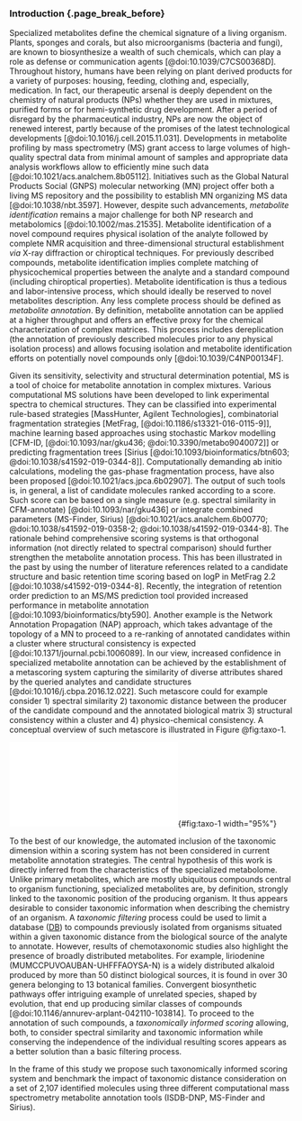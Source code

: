 ### Introduction {.page_break_before}

Specialized metabolites define the chemical signature of a living organism.
Plants, sponges and corals, but also microorganisms (bacteria and fungi), are known to biosynthesize a wealth of such chemicals, which can play a role as defense or communication agents [@doi:10.1039/C7CS00368D].
Throughout history, humans have been relying on plant derived products for a variety of purposes: housing, feeding, clothing and, especially, medication.
In fact, our therapeutic arsenal is deeply dependent on the chemistry of natural products (NPs) whether they are used in mixtures, purified forms or for hemi-synthetic drug development.
After a period of disregard by the pharmaceutical industry, NPs are now the object of renewed interest, partly because of the promises of the latest technological developments [@doi:10.1016/j.cell.2015.11.031].
Developments in metabolite profiling by mass spectrometry (MS) grant access to large volumes of high-quality spectral data from minimal amount of samples and appropriate data analysis workflows allow to efficiently mine such data [@doi:10.1021/acs.analchem.8b05112].
Initiatives such as the Global Natural Products Social (GNPS) molecular networking (MN) project offer both a living MS repository and the possibility to establish MN organizing MS data [@doi:10.1038/nbt.3597].
However, despite such advancements, *metabolite identification* remains a major challenge for both NP research and metabolomics [@doi:10.1002/mas.21535].
Metabolite identification of a novel compound requires physical isolation of the analyte followed by complete NMR acquisition and three-dimensional structural establishment *via* X-ray diffraction or chiroptical techniques.
For previously described compounds, metabolite identification implies complete matching of physicochemical properties between the analyte and a standard compound (including chiroptical properties).
Metabolite identification is thus a tedious and labor-intensive process, which should ideally be reserved to novel metabolites description. Any less complete process should be defined as *metabolite annotation*.
By definition, metabolite annotation can be applied at a higher throughput and offers an effective proxy for the chemical characterization of complex matrices.
This process includes dereplication (the annotation of previously described molecules prior to any physical isolation process) and allows focusing isolation and metabolite identification efforts on potentially novel compounds only [@doi:10.1039/C4NP00134F].


Given its sensitivity, selectivity and structural determination potential, MS is a tool of choice for metabolite annotation in complex mixtures.
Various computational MS solutions have been developed to link experimental spectra to chemical structures. They can be classified into experimental rule-based strategies [MassHunter, Agilent Technologies], combinatorial fragmentation strategies [MetFrag, [@doi:10.1186/s13321-016-0115-9]], machine learning based approaches using stochastic Markov modelling [CFM-ID, [@doi:10.1093/nar/gku436; @doi:10.3390/metabo9040072]] or predicting fragmentation trees [Sirius [@doi:10.1093/bioinformatics/btn603; @doi:10.1038/s41592-019-0344-8]].
Computationally demanding ab initio calculations, modeling the gas-phase fragmentation process, have also been proposed [@doi:10.1021/acs.jpca.6b02907].
The output of such tools is, in general, a list of candidate molecules ranked according to a score.
Such score can be based on a single measure (e.g. spectral similarity in CFM-annotate) [@doi:10.1093/nar/gku436] or integrate combined parameters (MS-Finder, Sirius) [@doi:10.1021/acs.analchem.6b00770; @doi:10.1038/s41592-019-0358-2; @doi:10.1038/s41592-019-0344-8].
The rationale behind comprehensive scoring systems is that orthogonal information (not directly related to spectral comparison) should further strengthen the metabolite annotation process.
This has been illustrated in the past by using the number of literature references related to a candidate structure and basic retention time scoring based on logP in MetFrag 2.2 [@doi:10.1038/s41592-019-0344-8].
Recently, the integration of retention order prediction to an MS/MS prediction tool provided increased performance in metabolite annotation [@doi:10.1093/bioinformatics/bty590].
Another example is the Network Annotation Propagation (NAP) approach, which takes advantage of the topology of a MN to proceed to a re-ranking of annotated candidates within a cluster where structural consistency is expected [@doi:10.1371/journal.pcbi.1006089].
In our view, increased confidence in specialized metabolite annotation can be achieved by the establishment of a metascoring system capturing the similarity of diverse attributes shared by the queried analytes and candidate structures [@doi:10.1016/j.cbpa.2016.12.022].
Such metascore could for example consider 1) spectral similarity 2) taxonomic distance between the producer of the candidate compound and the annotated biological matrix 3) structural consistency within a cluster and 4) physico-chemical consistency.
A conceptual overview of such metascore is illustrated in Figure @fig:taxo-1.

![Conceptual overview of a possible metascoring system for specialized metabolite annotation incorporating 1) spectral similarity or fingerprint similarity 2) taxonomic distance between the biological source of the queried spectra and candidate annotations 3) structural consistency within a cluster (see [@doi:10.1371/journal.pcbi.1006089]) and 4) physico-chemical consistency (see [@doi:10.1186/s13321-016-0115-9; @doi:10.1093/bioinformatics/bty590]). A factor (wn) should allow to attribute relative weight to individual scores and modulate their contribution to the overall score.](images/taxo-1.pdf "taxo-1"){#fig:taxo-1 width="95%"}

To the best of our knowledge, the automated inclusion of the taxonomic dimension within a scoring system has not been considered in current metabolite annotation strategies.
The central hypothesis of this work is directly inferred from the characteristics of the specialized metabolome.
Unlike primary metabolites, which are mostly ubiquitous compounds central to organism functioning, specialized metabolites are, by definition, strongly linked to the taxonomic position of the producing organism.
It thus appears desirable to consider taxonomic information when describing the chemistry of an organism.
A *taxonomic filtering* process could be used to limit a database ([DB](#db)) to compounds previously isolated from organisms situated within a given taxonomic distance from the biological source of the analyte to annotate.
However, results of chemotaxonomic studies also highlight the presence of broadly distributed metabolites.
For example, liriodenine (MUMCCPUVOAUBAN-UHFFFAOYSA-N) is a widely distributed alkaloid produced by more than 50 distinct biological sources, it is found in over 30 genera belonging to 13 botanical families.
Convergent biosynthetic pathways offer intriguing example of unrelated species, shaped by evolution, that end up producing similar classes of compounds [@doi:10.1146/annurev-arplant-042110-103814].
To proceed to the annotation of such compounds, a *taxonomically informed scoring* allowing, both, to consider spectral similarity and taxonomic information while conserving the independence of the individual resulting scores appears as a better solution than a basic filtering process.

In the frame of this study we propose such taxonomically informed scoring system and benchmark the impact of taxonomic distance consideration on a set of 2,107 identified molecules using three different computational mass spectrometry metabolite annotation tools (ISDB-DNP, MS-Finder and Sirius).